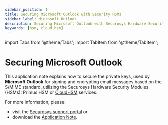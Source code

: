 ```yaml
---
sidebar_position: 1
title: Securing Microsoft Outlook with Security HSMs
sidebar_label: Microsoft Outlook
description: Securing Microsoft Outlook with Securosys Hardware Security Modules (HSMs)
keywords: [hsm, cloud hsm]
---
```


import Tabs from '@theme/Tabs';
import TabItem from '@theme/TabItem';

# Securing Microsoft Outlook

This application note explains how to secure the private keys, used by **Microsoft Outlook** for signing and encrypting email messages based on the S/MIME standard, utilizing the Securosys Hardware Security Modules (HSMs): Primus HSM or [CloudHSM](/cloudhsm/overview/) services.

For more information, please:
- visit the [Securosys support portal](https://support.securosys.com/external/) or
- download the [Application Note](https://dlarea.securosys.com/document/PrimusHSM_MS-SMime-Outlook_AN-E01.pdf).

